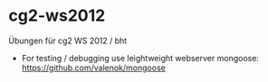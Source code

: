 cg2-ws2012
==========

Übungen für cg2 WS 2012 / bht

* For testing / debugging use leightweight webserver mongoose: https://github.com/valenok/mongoose
